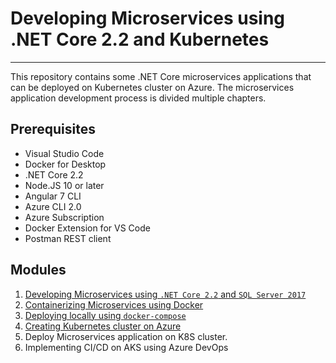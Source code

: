 # Developing Microservices using .NET Core 2.2 and Kubernetes
----
This repository contains some .NET Core microservices applications that can be deployed on Kubernetes cluster on Azure. The microservices application development process is divided multiple chapters.
## Prerequisites 
* Visual Studio Code
* Docker for Desktop
* .NET Core 2.2
* Node.JS 10 or later
* Angular 7 CLI
* Azure CLI 2.0
* Azure Subscription
* Docker Extension for VS Code
* Postman REST client
  
## Modules 
1. [Developing Microservices using `.NET Core 2.2` and `SQL Server 2017`](https://github.com/sonusathyadas/K8S-Microservices/blob/master/Chapter1.md)
2. [Containerizing Microservices using Docker ](https://github.com/sonusathyadas/K8S-Microservices/blob/master/Chapter2.md)
3. [Deploying locally using `docker-compose`](https://github.com/sonusathyadas/K8S-Microservices/blob/master/Chapter3.md)
4. [Creating Kubernetes cluster on Azure](https://github.com/sonusathyadas/K8S-Microservices/blob/master/Chapter4.md)
5. Deploy Microservices application on K8S cluster.
6. Implementing CI/CD on AKS using Azure DevOps
